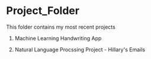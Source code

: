# Project_Folder
This folder contains my most recent projects

1) Machine Learning Handwriting App

2) Natural Language Procssing Project - Hillary's Emails
